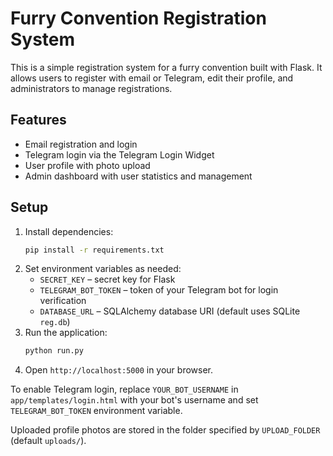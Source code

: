 # Furry Convention Registration System

This is a simple registration system for a furry convention built with Flask. It allows users to register with email or Telegram, edit their profile, and administrators to manage registrations.

## Features
- Email registration and login
- Telegram login via the Telegram Login Widget
- User profile with photo upload
- Admin dashboard with user statistics and management

## Setup
1. Install dependencies:
   ```bash
   pip install -r requirements.txt
   ```
2. Set environment variables as needed:
   - `SECRET_KEY` – secret key for Flask
   - `TELEGRAM_BOT_TOKEN` – token of your Telegram bot for login verification
   - `DATABASE_URL` – SQLAlchemy database URI (default uses SQLite `reg.db`)
3. Run the application:
   ```bash
   python run.py
   ```
4. Open `http://localhost:5000` in your browser.

To enable Telegram login, replace `YOUR_BOT_USERNAME` in `app/templates/login.html` with your bot's username and set `TELEGRAM_BOT_TOKEN` environment variable.

Uploaded profile photos are stored in the folder specified by `UPLOAD_FOLDER` (default `uploads/`).
